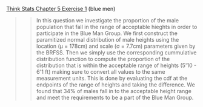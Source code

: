 [Think Stats Chapter 5 Exercise 1](http://greenteapress.com/thinkstats2/html/thinkstats2006.html#toc50) (blue men)

>> In this question we investigate the proportion of the male population that fall in the range of acceptable hieghts in order to participate in the Blue Man Group. We first construct the paramitized normal distribution of male heights using the location (μ = 178cm) and scale (σ = 7.7cm) parameters given by the BRFSS. Then we simply use the corresponding cummulative distribution function to compute the proportion of the distribution that is within the acceptable range of heights (5'10 - 6'1 ft) making sure to convert all values to the same measurement units. This is done by evaluating the cdf at the endpoints of the range of heights and taking the difference. We found that 34% of males fall in to the acceptable height range and meet the requirements to be a part of the Blue Man Group.